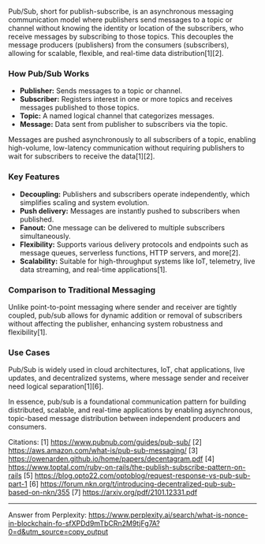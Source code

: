 Pub/Sub, short for publish-subscribe, is an asynchronous messaging communication model where publishers send messages to a
topic or channel without knowing the identity or location of the subscribers, who receive messages by subscribing to those
topics. This decouples the message producers (publishers) from the consumers (subscribers), allowing for scalable, flexible,
and real-time data distribution[1][2].

### How Pub/Sub Works

- **Publisher:** Sends messages to a topic or channel.
- **Subscriber:** Registers interest in one or more topics and receives messages published to those topics.
- **Topic:** A named logical channel that categorizes messages.
- **Message:** Data sent from publisher to subscribers via the topic.

Messages are pushed asynchronously to all subscribers of a topic, enabling high-volume, low-latency communication without
requiring publishers to wait for subscribers to receive the data[1][2].

### Key Features

- **Decoupling:** Publishers and subscribers operate independently, which simplifies scaling and system evolution.
- **Push delivery:** Messages are instantly pushed to subscribers when published.
- **Fanout:** One message can be delivered to multiple subscribers simultaneously.
- **Flexibility:** Supports various delivery protocols and endpoints such as message queues, serverless functions, HTTP
  servers, and more[2].
- **Scalability:** Suitable for high-throughput systems like IoT, telemetry, live data streaming, and real-time
  applications[1].

### Comparison to Traditional Messaging

Unlike point-to-point messaging where sender and receiver are tightly coupled, pub/sub allows for dynamic addition or removal
of subscribers without affecting the publisher, enhancing system robustness and flexibility[1].

### Use Cases

Pub/Sub is widely used in cloud architectures, IoT, chat applications, live updates, and decentralized systems, where message
sender and receiver need logical separation[1][6].

In essence, pub/sub is a foundational communication pattern for building distributed, scalable, and real-time applications by
enabling asynchronous, topic-based message distribution between independent producers and consumers.

Citations: [1] https://www.pubnub.com/guides/pub-sub/ [2] https://aws.amazon.com/what-is/pub-sub-messaging/ [3]
https://owenarden.github.io/home/papers/decentagram.pdf [4]
https://www.toptal.com/ruby-on-rails/the-publish-subscribe-pattern-on-rails [5]
https://blog.opto22.com/optoblog/request-response-vs-pub-sub-part-1 [6]
https://forum.nkn.org/t/introducing-decentralized-pub-sub-based-on-nkn/355 [7] https://arxiv.org/pdf/2101.12331.pdf

---

Answer from Perplexity:
https://www.perplexity.ai/search/what-is-nonce-in-blockchain-fo-sfXPDd9mTbCRn2M9tjFg7A?0=d&utm_source=copy_output

